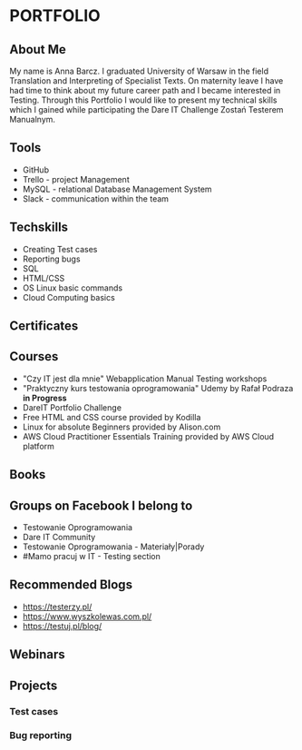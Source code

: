 # PORTFOLIO

## About Me
My name is Anna Barcz. I graduated University of Warsaw in the field Translation and Interpreting of Specialist Texts. On maternity leave I have had time to think about my future career path and I became interested in Testing. Through this Portfolio I would like to present my technical skills which I gained while participating the Dare IT Challenge Zostań Testerem Manualnym.

## Tools

- GitHub
- Trello - project Management
- MySQL - relational Database Management System
- Slack - communication within the team

## Techskills

- Creating Test cases
- Reporting bugs
- SQL
- HTML/CSS
- OS Linux basic commands
- Cloud Computing basics


## Certificates

## Courses

- "Czy IT jest dla mnie" Webapplication Manual Testing workshops
- "Praktyczny kurs testowania oprogramowania" Udemy by Rafał Podraza **in Progress**
- DareIT Portfolio Challenge
- Free HTML and CSS course provided by Kodilla
- Linux for absolute Beginners provided by Alison.com
- AWS Cloud Practitioner Essentials Training provided by AWS Cloud platform

## Books

## Groups on Facebook I belong to

- Testowanie Oprogramowania
- Dare IT Community
- Testowanie Oprogramowania - Materiały|Porady
- #Mamo pracuj w IT - Testing section

## Recommended Blogs

- https://testerzy.pl/
- https://www.wyszkolewas.com.pl/
- https://testuj.pl/blog/

## Webinars

## Projects

### Test cases

### Bug reporting


